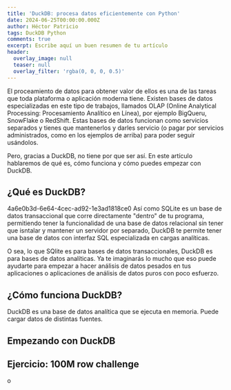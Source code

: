```yaml
---
title: 'DuckDB: procesa datos eficientemente con Python'
date: 2024-06-25T00:00:00.000Z
author: Héctor Patricio
tags: DuckDB Python
comments: true
excerpt: Escribe aquí un buen resumen de tu artículo
header:
  overlay_image: null
  teaser: null
  overlay_filter: 'rgba(0, 0, 0, 0.5)'
---
```

El proceamiento de datos para obtener valor de ellos es una de las tareas que toda plataforma o aplicación
moderna tiene. Existen bases de datos especializadas en este tipo de trabajos, llamados OLAP (Online Analytical Processing: Procesamiento Analítico en Línea), por ejemplo BigQueru, SnowFlake o RedShift.
Estas bases de datos funcionan como servicios separados y tienes que mantenerlos y darles servicio (o pagar
por servicios administrados, como en los ejemplos de arriba) para poder seguir
usándolos.

Pero, gracias a DuckDB, no tiene por que ser así. En este artículo hablaremos de qué es, cómo funciona
y cómo puedes empezar con DuckDB.

## ¿Qué es DuckDB?

4a6e0b3d-6e64-4cec-ad92-1e3ad1818ce0
Así como SQLite es un base de datos transaccional que corre directamente "dentro"
de tu programa, permitiendo tener la funcionalidad de una base de datos relacional
sin tener que isntalar y mantener un servidor por separado, DuckDB te permite
tener una base de datos con interfaz SQL especializada en cargas analíticas.

O sea, lo que SQlite es para bases de datos transaccionales, DuckDB es para
bases de datos analíticas. Ya te imaginarás lo mucho que eso puede
ayudarte para empezar a hacer análisis de datos pesados en tus aplicaciones
o aplicaciones de análisis de datos puros con poco esfuerzo.

## ¿Cómo funciona DuckDB?

DuckDB es una base de datos analítica que se ejecuta en memoria. Puede cargar datos de distintas fuentes.

## Empezando con DuckDB

## Ejercicio: 100M row challenge

o

